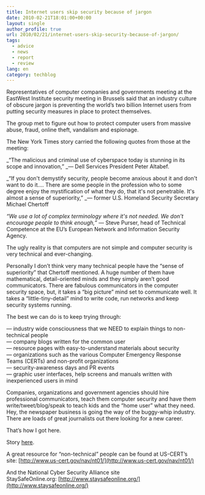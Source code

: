 ```yaml
---
title: Internet users skip security because of jargon
date: 2010-02-21T18:01:00+00:00
layout: single
author_profile: true
url: 2010/02/21/internet-users-skip-security-because-of-jargon/
tags:
  - advice
  - news
  - report
  - review
lang: en
category: techblog
---
```

Representatives of computer companies and governments meeting at the EastWest Institute security meeting in Brussels said that an industry culture of obscure jargon is preventing the world’s two billion Internet users from putting security measures in place to protect themselves.

The group met to figure out how to protect computer users from massive abuse, fraud, online theft, vandalism and espionage.

The New York Times story carried the following quotes from those at the meeting:

_“The malicious and criminal use of cyberspace today is stunning in its scope and innovation,” _— Dell Services President Peter Altabef.

_“If you don't demystify security, people become anxious about it and don't want to do it…. There are some people in the profession who to some degree enjoy the mystification of what they do, that it's not penetrable. It's almost a sense of superiority,” _— former U.S. Homeland Security Secretary Michael Chertoff

_“We use a lot of complex terminology where it's not needed. We don't encourage people to think enough,”_ — Steve Purser, head of Technical Competence at the EU’s European Network and Information Security Agency.

The ugly reality is that computers are not simple and computer security is very technical and ever-changing.

Personally I don’t think very many technical people have the “sense of superiority” that Chertoff mentioned. A huge number of them have mathematical, detail-oriented minds and they simply aren’t good communicators. There are fabulous communicators in the computer security space, but, it takes a “big picture” mind set to communicate well. It takes a “little-tiny-detail” mind to write code, run networks and keep security systems running.

The best we can do is to keep trying through:

— industry wide consciousness that we NEED to explain things to non-technical people  
— company blogs written for the common user  
— resource pages with easy-to-understand materials about security  
— organizations such as the various Computer Emergency Response Teams (CERTs) and non-profit organizations  
— security-awareness days and PR events  
— graphic user interfaces, help screens and manuals written with inexperienced users in mind

Companies, organizations and government agencies should hire professional communicators, teach them computer security and have them write/tweet/blog/speak to teach kids and the “home user” what they need. Hey, the newspaper business is going the way of the buggy-whip industry. There are loads of great journalists out there looking for a new career.

That’s how I got here.

Story [here](http://www.nytimes.com/reuters/2010/02/19/technology/tech-us-security-cyberspace.html?_r=1&scp=5&sq=computer&st=cse).

A great resource for “non-technical” people can be found at US-CERT’s site: [http://www.us-cert.gov/nav/nt01/](http://www.us-cert.gov/nav/nt01/)

And the National Cyber Security Alliance site StaySafeOnline.org: [http://www.staysafeonline.org/](http://www.staysafeonline.org/)